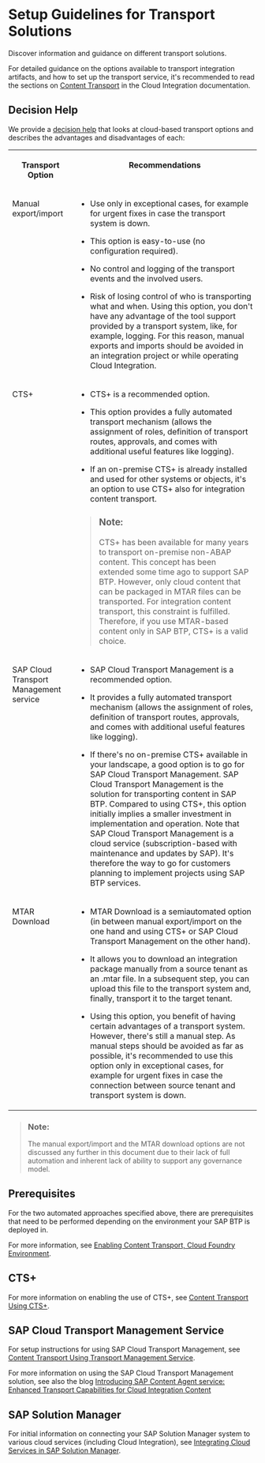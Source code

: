 <!-- loioa19f56fb4695459ca472877cd58581aa -->

# Setup Guidelines for Transport Solutions

Discover information and guidance on different transport solutions.

For detailed guidance on the options available to transport integration artifacts, and how to set up the transport service, it's recommended to read the sections on [Content Transport](https://help.sap.com/viewer/368c481cd6954bdfa5d0435479fd4eaf/Cloud/en-US/f4bf46bd9dbe4d08b7ee3c66b55b15a3.html) in the Cloud Integration documentation.



<a name="loioa19f56fb4695459ca472877cd58581aa__section_r4r_g5z_mqb"/>

## Decision Help

We provide a [decision help](https://help.sap.com/viewer/368c481cd6954bdfa5d0435479fd4eaf/Cloud/en-US/19e0e73a57f142299f20ed16fc3e8ed1.html) that looks at cloud-based transport options and describes the advantages and disadvantages of each:


<table>
<tr>
<th valign="top">

Transport Option

</th>
<th valign="top">

Recommendations

</th>
</tr>
<tr>
<td valign="top">

Manual export/import

</td>
<td valign="top">

-   Use only in exceptional cases, for example for urgent fixes in case the transport system is down.

-   This option is easy-to-use \(no configuration required\).

-   No control and logging of the transport events and the involved users.

-   Risk of losing control of who is transporting what and when. Using this option, you don't have any advantage of the tool support provided by a transport system, like, for example, logging. For this reason, manual exports and imports should be avoided in an integration project or while operating Cloud Integration.




</td>
</tr>
<tr>
<td valign="top">

CTS+

</td>
<td valign="top">

-   CTS+ is a recommended option.

-   This option provides a fully automated transport mechanism \(allows the assignment of roles, definition of transport routes, approvals, and comes with additional useful features like logging\).

-   If an on-premise CTS+ is already installed and used for other systems or objects, it's an option to use CTS+ also for integration content transport.


> ### Note:  
> CTS+ has been available for many years to transport on-premise non-ABAP content. This concept has been extended some time ago to support SAP BTP. However, only cloud content that can be packaged in MTAR files can be transported. For integration content transport, this constraint is fulfilled. Therefore, if you use MTAR-based content only in SAP BTP, CTS+ is a valid choice.



</td>
</tr>
<tr>
<td valign="top">

SAP Cloud Transport Management service

</td>
<td valign="top">

-   SAP Cloud Transport Management is a recommended option.

-   It provides a fully automated transport mechanism \(allows the assignment of roles, definition of transport routes, approvals, and comes with additional useful features like logging\).

-   If there's no on-premise CTS+ available in your landscape, a good option is to go for SAP Cloud Transport Management. SAP Cloud Transport Management is the solution for transporting content in SAP BTP. Compared to using CTS+, this option initially implies a smaller investment in implementation and operation. Note that SAP Cloud Transport Management is a cloud service \(subscription-based with maintenance and updates by SAP\). It's therefore the way to go for customers planning to implement projects using SAP BTP services.




</td>
</tr>
<tr>
<td valign="top">

MTAR Download

</td>
<td valign="top">

-   MTAR Download is a semiautomated option \(in between manual export/import on the one hand and using CTS+ or SAP Cloud Transport Management on the other hand\).

-   It allows you to download an integration package manually from a source tenant as an .mtar file. In a subsequent step, you can upload this file to the transport system and, finally, transport it to the target tenant.

-   Using this option, you benefit of having certain advantages of a transport system. However, there's still a manual step. As manual steps should be avoided as far as possible, it's recommended to use this option only in exceptional cases, for example for urgent fixes in case the connection between source tenant and transport system is down.




</td>
</tr>
</table>

> ### Note:  
> The manual export/import and the MTAR download options are not discussed any further in this document due to their lack of full automation and inherent lack of ability to support any governance model.



<a name="loioa19f56fb4695459ca472877cd58581aa__section_pn5_g5z_mqb"/>

## Prerequisites

For the two automated approaches specified above, there are prerequisites that need to be performed depending on the environment your SAP BTP is deployed in.

For more information, see [Enabling Content Transport, Cloud Foundry Environment](https://help.sap.com/viewer/368c481cd6954bdfa5d0435479fd4eaf/Cloud/en-US/452c677debfc4fda904310560ab03743.html).



<a name="loioa19f56fb4695459ca472877cd58581aa__section_cjw_g5z_mqb"/>

## CTS+

For more information on enabling the use of CTS+, see [Content Transport Using CTS+](https://help.sap.com/viewer/368c481cd6954bdfa5d0435479fd4eaf/Cloud/en-US/3cdfb512a75941d187b6f5a86e418983.html).



<a name="loioa19f56fb4695459ca472877cd58581aa__section_tcy_g5z_mqb"/>

## SAP Cloud Transport Management Service

For setup instructions for using SAP Cloud Transport Management, see [Content Transport Using Transport Management Service](https://help.sap.com/viewer/368c481cd6954bdfa5d0435479fd4eaf/Cloud/en-US/d458b172b98d4112a08499541fddfc54.html).

For more information on using the SAP Cloud Transport Management solution, see also the blog [Introducing SAP Content Agent service: Enhanced Transport Capabilities for Cloud Integration Content](https://blogs.sap.com/2020/08/30/introducing-sap-cloud-platform-content-agent-enhanced-transport-capabilities-for-sap-cloud-platform-integration-suite-content/)



<a name="loioa19f56fb4695459ca472877cd58581aa__section_bj1_h5z_mqb"/>

## SAP Solution Manager

For initial information on connecting your SAP Solution Manager system to various cloud services \(including Cloud Integration\), see [Integrating Cloud Services in SAP Solution Manager](https://help.sap.com/viewer/82f6dd44db4e4518aad4dfce00116fcf/7.2.12/en-US/c99b729e-ee22-4a19-a403-198f4870bc27.html).

